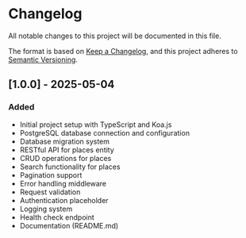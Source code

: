 # Changelog

All notable changes to this project will be documented in this file.

The format is based on [Keep a Changelog](https://keepachangelog.com/en/1.0.0/),
and this project adheres to [Semantic Versioning](https://semver.org/spec/v2.0.0.html).

## [1.0.0] - 2025-05-04

### Added

- Initial project setup with TypeScript and Koa.js
- PostgreSQL database connection and configuration
- Database migration system
- RESTful API for places entity
- CRUD operations for places
- Search functionality for places
- Pagination support
- Error handling middleware
- Request validation
- Authentication placeholder
- Logging system
- Health check endpoint
- Documentation (README.md)
